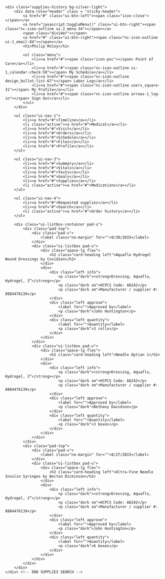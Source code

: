 	<div class="supplies-history bg-silver-light">
		<div data-role="header" class = "sticky-header">
	        <a href="#" class="ui-btn-left"><span class="icon-close"></span></a>
	        <a href="javascript:toggleMenu()" class="ui-btn-right"><span class="nc-icon-outline ui-2_menu-34"></span></a>
	        <span class="divider"></span>
	        <a href="#" class="ui-btn-right"><span class="nc-icon-outline ui-1_email-84"></span></a>
	        <h1>Philip McCoy</h1>

	        <ul class="menu">
	            <li><a href="#"><span class="icon-poc"></span> Point of Care</a></li>
	            <li><a href="#"><span class="nc-icon-outline ui-1_calendar-check-59"></span> My Schedule</a></li>
	            <li><a href="#"><span class="nc-icon-outline design_bullet-list-67"></span> Labor Log</a></li>
	            <li><a href="#"><span class="nc-icon-outline users_square-31"></span> My Profile</a></li>
	            <li><a href="#"><span class="nc-icon-outline arrows-1_log-in"></span> Sign Out</a></li>
	        </ul>
	    </div>

		<ul class="ui-nav-1">
		    <li><a href="#">Timeline</a></li>
		    <li class="active"><a href="#">Medical</a></li>
		    <li><a href="#">Visit</a></li>
		    <li><a href="#">Orders</a></li>
		    <li><a href="#">Schedule</a></li>
		    <li><a href="#">Files</a></li>
		    <li><a href="#">Profile</a></li>
		</ul>

		<ul class="ui-nav-3">
	        <li><a href="#">Summary</a></li>
	        <li><a href="#">Vitals</a></li>
	        <li><a href="#">Tests</a></li>
	        <li><a href="#">Goals</a></li>
	        <li><a href="#">Supplies</a></li>
	        <li class="active"><a href="#">Medications</a></li>
	    </ul>

		<ul class="ui-nav-4">
	        <li><a href="#">Requested supplies</a></li>
	        <li><a href="#">Search</a></li>
	        <li class="active"><a href="#">Order history</a></li>
	    </ul>

		<div class="ui-listbox-container pad-u">
			<div class="pad-top">
				<div class="pad-v">
					<label class="no-margin" for="">8/30/2015</label>
				</div>
				<div class="ui-listbox pad-u">
					<div class="space-lg flex">
						<h2 class="card-heading left">Aquaflo Hydrogel Wound Dressings by Covidien</h2>
					</div>
					<div>
						<div class="left info">
							<p class="dark"><strong>Dressing, Aquaflo, Hydrogel, 3”</strong></p>
							<p class="dark sm">HCPCS Code: A6242</p>
							<p class="dark sm">Manufacturer / supplier #: 8884476139</p>
						</div>
						<div class="left approve">
							<label for="">Approved by</label>
							<p class="dark">John Huntington</p>
						</div>
						<div class="left quantity">
							<label for="">Quantity</label>
							<p class="dark">3 rolls</p>
						</div>
					</div>
				</div>
				<div class="ui-listbox pad-u">
					<div class="space-lg flex">
						<h2 class="card-heading left">Needle Option 1</h2>
					</div>
					<div>
						<div class="left info">
							<p class="dark"><strong>Dressing, Aquaflo, Hydrogel, 3”</strong></p>
							<p class="dark sm">HCPCS Code: A6242</p>
							<p class="dark sm">Manufacturer / supplier #: 8884476139</p>
						</div>
						<div class="left approve">
							<label for="">Approved by</label>
							<p class="dark">Bethany Davidson</p>
						</div>
						<div class="left quantity">
							<label for="">Quantity</label>
							<p class="dark">3 boxes</p>
						</div>
					</div>
				</div>
			</div>
			<div class="pad-top">
				<div class="pad-v">
					<label class="no-margin" for="">8/27/2015</label>
				</div>
				<div class="ui-listbox pad-u">
					<div class="space-lg flex">
						<h2 class="card-heading left">Ultra-Fine Needle Insulin Syringes by Becton Dickinson</h2>
					</div>
					<div>
						<div class="left info">
							<p class="dark"><strong>Dressing, Aquaflo, Hydrogel, 3”</strong></p>
							<p class="dark sm">HCPCS Code: A6242</p>
							<p class="dark sm">Manufacturer / supplier #: 8884476139</p>
						</div>
						<div class="left approve">
							<label for="">Approved by</label>
							<p class="dark">John Huntington</p>
						</div>
						<div class="left quantity">
							<label for="">Quantity</label>
							<p class="dark">6 boxes</p>
						</div>
					</div>
				</div>
			</div>
		</div>
	</div> <!-- END SUPPLIES SEARCH -->
